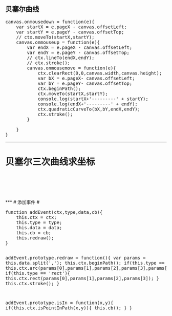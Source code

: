 ## 贝塞尔曲线 ##
<pre>
canvas.onmousedown = function(e){
    var startX = e.pageX - canvas.offsetLeft;
    var startY = e.pageY - canvas.offsetTop;
    // ctx.moveTo(startX,startY);
    canvas.onmouseup = function(e){
        var endX = e.pageX - canvas.offsetLeft;
        var endY = e.pageY - canvas.offsetTop;
        // ctx.lineTo(endX,endY);
        // ctx.stroke();
        canvas.onmousemove = function(e){
            ctx.clearRect(0,0,canvas.width,canvas.height);
            var bX = e.pageX- canvas.offsetLeft;
            var bY = e.pageY- canvas.offsetTop;
            ctx.beginPath();
            ctx.moveTo(startX,startY);
            console.log(startX+'---------' + startY);
            console.log(endX+'---------' + endY);
            ctx.quadraticCurveTo(bX,bY,endX,endY);
            ctx.stroke();
        }

    }
}
</pre>
***
# 贝塞尔三次曲线求坐标 #
<pre>
<canvas id="canvas" width="500" height="300"></canvas>

<script type="text/javascript">
    var canvas  = document.getElementById("canvas");
    var ctx = canvas.getContext('2d');

    ctx.moveTo(100,100);
    ctx.bezierCurveTo(200,250,300,0,400,100);
    ctx.stroke();

    ctx.beginPath();
    ctx.moveTo(0,150);
    ctx.lineTo(500,150);
    ctx.stroke();

    ctx.beginPath();
    ctx.moveTo(175,0);
    ctx.lineTo(175,300);
    ctx.stroke();

    ctx.beginPath();
    ctx.moveTo(400,0);
    ctx.lineTo(400,300);
    ctx.stroke();

    function BezierCubicXY(p0, p1, p2, p3, t) {
        var ret = {};
        var coords = ['x', 'y'];
        var i, k;

        for (i in coords) {
            k = coords[i];
            ret[k] = Math.pow(1 - t, 3) * p0[k] + 3 * Math.pow(1 - t, 2) * t * p1[k] + 3 * (1 - t) * Math.pow(t, 2) * p2[k] + Math.pow(t, 3) * p3[k];
        }

        return ret;
    }

    var obj = BezierCubicXY({x:100,y:100},{x:200,y:250},{x:300,y:0},{x:400,y:100},0.6);
    console.log(obj);

    ctx.beginPath();
    // ctx.moveTo(obj.x,obj.y);
    ctx.arc(obj.x,obj.y,5,0,2*Math.PI);
    ctx.strokeStyle = 'red';
    ctx.stroke();

    ctx.beginPath();
    ctx.moveTo(obj.x,0);
    ctx.lineTo(obj.x,300);
    ctx.stroke();

    ctx.beginPath();
    ctx.moveTo(0,obj.y);
    ctx.lineTo(500,obj.y);
    ctx.stroke();

</script>
</pre>
***
# 添加事件 #
<pre>
function addEvent(ctx,type,data,cb){
    this.ctx = ctx;
    this.type = type;
    this.data = data;
    this.cb = cb;
    this.redraw();
}

addEvent.prototype.redraw = function(){
    var params = this.data.split(',');
    this.ctx.beginPath();
    if(this.type == 'arc'){
        this.ctx.arc(params[0],params[1],params[2],params[3],params[4]);
    }else if(this.type == 'rect'){
        this.ctx.rect(params[0],params[1],params[2],params[3]);
    }
    this.ctx.stroke();
}

addEvent.prototype.isIn = function(x,y){
    if(this.ctx.isPointInPath(x,y)){
        this.cb();
    }
}   
</pre>
